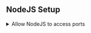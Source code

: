 ## NodeJS Setup

<details>
  <summary>Allow NodeJS to access ports</summary>
  
```sh
sudo setcap 'cap_net_bind_service=+ep' "path/to/bin"
```
